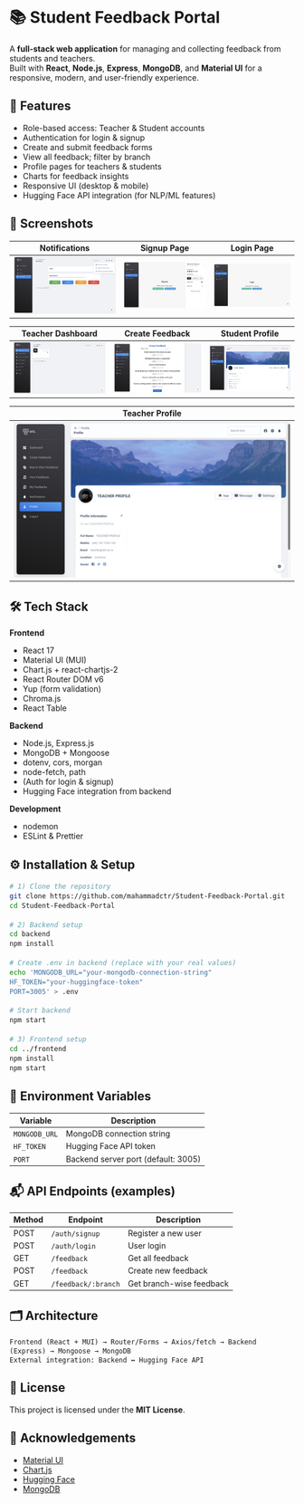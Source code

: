 # 📚 Student Feedback Portal
A **full-stack web application** for managing and collecting feedback from students and teachers.  
Built with **React**, **Node.js**, **Express**, **MongoDB**, and **Material UI** for a responsive, modern, and user-friendly experience.

## 🚀 Features
- Role-based access: Teacher & Student accounts
- Authentication for login & signup
- Create and submit feedback forms
- View all feedback; filter by branch
- Profile pages for teachers & students
- Charts for feedback insights
- Responsive UI (desktop & mobile)
- Hugging Face API integration (for NLP/ML features)

## 📸 Screenshots
| Notifications | Signup Page | Login Page |
|---|---|---|
| ![Notifications](./screenshots/notifications.png) | ![Signup](./screenshots/signup.png) | ![Login](./screenshots/login.png) |

| Teacher Dashboard | Create Feedback | Student Profile |
|---|---|---|
| ![Teacher Dashboard](./screenshots/dashboard.png) | ![Create Feedback](./screenshots/create-feedback.png) | ![Student Profile](./screenshots/student-profile.png) |

| Teacher Profile |
|---|
| ![Teacher Profile](./screenshots/teacher-profile.png) |

## 🛠 Tech Stack
**Frontend**
- React 17
- Material UI (MUI)
- Chart.js + react-chartjs-2
- React Router DOM v6
- Yup (form validation)
- Chroma.js
- React Table

**Backend**
- Node.js, Express.js
- MongoDB + Mongoose
- dotenv, cors, morgan
- node-fetch, path
- (Auth for login & signup)
- Hugging Face integration from backend

**Development**
- nodemon
- ESLint & Prettier

## ⚙️ Installation & Setup
```bash
# 1) Clone the repository
git clone https://github.com/mahammadctr/Student-Feedback-Portal.git
cd Student-Feedback-Portal

# 2) Backend setup
cd backend
npm install

# Create .env in backend (replace with your real values)
echo 'MONGODB_URL="your-mongodb-connection-string"
HF_TOKEN="your-huggingface-token"
PORT=3005' > .env

# Start backend
npm start

# 3) Frontend setup
cd ../frontend
npm install
npm start

```

## 🔐 Environment Variables

| Variable      | Description                         |
| ------------- | ----------------------------------- |
| `MONGODB_URL` | MongoDB connection string           |
| `HF_TOKEN`    | Hugging Face API token              |
| `PORT`        | Backend server port (default: 3005) |

## 📬 API Endpoints (examples)

| Method | Endpoint            | Description              |
| ------ | ------------------- | ------------------------ |
| POST   | `/auth/signup`      | Register a new user      |
| POST   | `/auth/login`       | User login               |
| GET    | `/feedback`         | Get all feedback         |
| POST   | `/feedback`         | Create new feedback      |
| GET    | `/feedback/:branch` | Get branch-wise feedback |

## 🗂 Architecture

```text
Frontend (React + MUI) → Router/Forms → Axios/fetch → Backend (Express) → Mongoose → MongoDB
External integration: Backend ↔ Hugging Face API
```

## 📜 License

This project is licensed under the **MIT License**.

## 🙏 Acknowledgements

* [Material UI](https://mui.com)
* [Chart.js](https://www.chartjs.org)
* [Hugging Face](https://huggingface.co)
* [MongoDB](https://www.mongodb.com)

```
```

